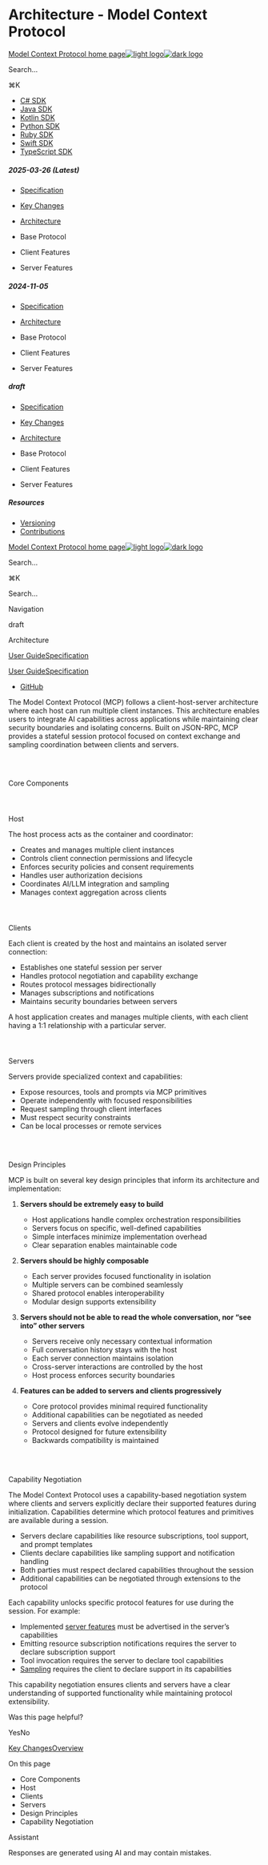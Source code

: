 # Architecture - Model Context Protocol

[Model Context Protocol home page![light logo](https://mintlify.s3.us-west-1.amazonaws.com/mcp/logo/light.svg)![dark logo](https://mintlify.s3.us-west-1.amazonaws.com/mcp/logo/dark.svg)](/)

Search...

⌘K

* [C# SDK](https://github.com/modelcontextprotocol/csharp-sdk)
* [Java SDK](https://github.com/modelcontextprotocol/java-sdk)
* [Kotlin SDK](https://github.com/modelcontextprotocol/kotlin-sdk)
* [Python SDK](https://github.com/modelcontextprotocol/python-sdk)
* [Ruby SDK](https://github.com/modelcontextprotocol/ruby-sdk)
* [Swift SDK](https://github.com/modelcontextprotocol/swift-sdk)
* [TypeScript SDK](https://github.com/modelcontextprotocol/typescript-sdk)

##### 2025-03-26 (Latest)

  * [Specification](/specification/2025-03-26)
  * [Key Changes](/specification/2025-03-26/changelog)
  * [Architecture](/specification/2025-03-26/architecture)
  * Base Protocol

  * Client Features

  * Server Features

##### 2024-11-05

  * [Specification](/specification/2024-11-05)
  * [Architecture](/specification/2024-11-05/architecture)
  * Base Protocol

  * Client Features

  * Server Features

##### draft

  * [Specification](/specification/draft)
  * [Key Changes](/specification/draft/changelog)
  * [Architecture](/specification/draft/architecture)
  * Base Protocol

  * Client Features

  * Server Features

##### Resources

  * [Versioning](/specification/versioning)
  * [Contributions](/specification/contributing)

[Model Context Protocol home page![light logo](https://mintlify.s3.us-west-1.amazonaws.com/mcp/logo/light.svg)![dark logo](https://mintlify.s3.us-west-1.amazonaws.com/mcp/logo/dark.svg)](/)

Search...

⌘K

Search...

Navigation

draft

Architecture

[User Guide](/introduction)[Specification](/specification/2025-03-26)

[User Guide](/introduction)[Specification](/specification/2025-03-26)

* [GitHub](https://github.com/modelcontextprotocol)

The Model Context Protocol (MCP) follows a client-host-server architecture where each host can run multiple client instances. This architecture enables users to integrate AI capabilities across applications while maintaining clear security boundaries and isolating concerns. Built on JSON-RPC, MCP provides a stateful session protocol focused on context exchange and sampling coordination between clients and servers.

## 

​

Core Components

### 

​

Host

The host process acts as the container and coordinator:

  * Creates and manages multiple client instances
  * Controls client connection permissions and lifecycle
  * Enforces security policies and consent requirements
  * Handles user authorization decisions
  * Coordinates AI/LLM integration and sampling
  * Manages context aggregation across clients

### 

​

Clients

Each client is created by the host and maintains an isolated server connection:

  * Establishes one stateful session per server
  * Handles protocol negotiation and capability exchange
  * Routes protocol messages bidirectionally
  * Manages subscriptions and notifications
  * Maintains security boundaries between servers

A host application creates and manages multiple clients, with each client having a 1:1 relationship with a particular server.

### 

​

Servers

Servers provide specialized context and capabilities:

  * Expose resources, tools and prompts via MCP primitives
  * Operate independently with focused responsibilities
  * Request sampling through client interfaces
  * Must respect security constraints
  * Can be local processes or remote services

## 

​

Design Principles

MCP is built on several key design principles that inform its architecture and implementation:

  1. **Servers should be extremely easy to build**

     * Host applications handle complex orchestration responsibilities
     * Servers focus on specific, well-defined capabilities
     * Simple interfaces minimize implementation overhead
     * Clear separation enables maintainable code
  2. **Servers should be highly composable**

     * Each server provides focused functionality in isolation
     * Multiple servers can be combined seamlessly
     * Shared protocol enables interoperability
     * Modular design supports extensibility
  3. **Servers should not be able to read the whole conversation, nor “see into” other servers**

     * Servers receive only necessary contextual information
     * Full conversation history stays with the host
     * Each server connection maintains isolation
     * Cross-server interactions are controlled by the host
     * Host process enforces security boundaries
  4. **Features can be added to servers and clients progressively**

     * Core protocol provides minimal required functionality
     * Additional capabilities can be negotiated as needed
     * Servers and clients evolve independently
     * Protocol designed for future extensibility
     * Backwards compatibility is maintained

## 

​

Capability Negotiation

The Model Context Protocol uses a capability-based negotiation system where clients and servers explicitly declare their supported features during initialization. Capabilities determine which protocol features and primitives are available during a session.

  * Servers declare capabilities like resource subscriptions, tool support, and prompt templates
  * Clients declare capabilities like sampling support and notification handling
  * Both parties must respect declared capabilities throughout the session
  * Additional capabilities can be negotiated through extensions to the protocol

Each capability unlocks specific protocol features for use during the session. For example:

  * Implemented [server features](/specification/draft/server) must be advertised in the server’s capabilities
  * Emitting resource subscription notifications requires the server to declare subscription support
  * Tool invocation requires the server to declare tool capabilities
  * [Sampling](/specification/draft/client) requires the client to declare support in its capabilities

This capability negotiation ensures clients and servers have a clear understanding of supported functionality while maintaining protocol extensibility.

Was this page helpful?

YesNo

[Key Changes](/specification/draft/changelog)[Overview](/specification/draft/basic)

On this page

  * Core Components
  * Host
  * Clients
  * Servers
  * Design Principles
  * Capability Negotiation

Assistant

Responses are generated using AI and may contain mistakes.